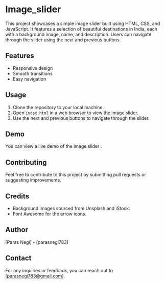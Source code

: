 # Image_slider
This project showcases a simple image slider built using HTML, CSS, and JavaScript. It features a selection of beautiful destinations in India, each with a background image, name, and description. Users can navigate through the slider using the next and previous buttons.

## Features
- Responsive design
- Smooth transitions
- Easy navigation

## Usage
1. Clone the repository to your local machine.
2. Open `index.html` in a web browser to view the image slider.
3. Use the next and previous buttons to navigate through the slider.

## Demo
You can view a live demo of the image slider .

## Contributing
Feel free to contribute to this project by submitting pull requests or suggesting improvements.


## Credits
- Background images sourced from Unsplash and iStock.
- Font Awesome for the arrow icons.

## Author

[Paras Negi] - [parasnegi783]

## Contact

For any inquiries or feedback, you can reach out to [parasnegi783@gmail.com].
